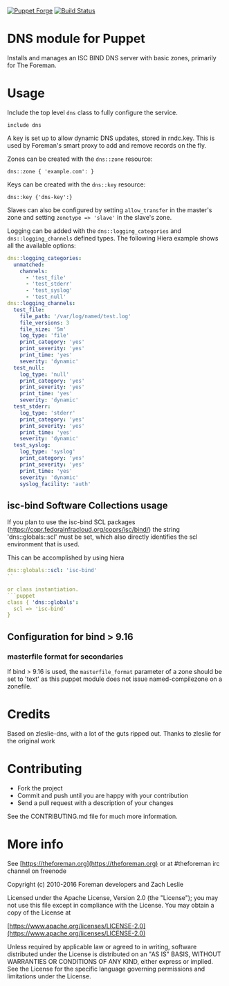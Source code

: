 [![Puppet Forge](https://img.shields.io/puppetforge/v/theforeman/dns.svg)](https://forge.puppetlabs.com/theforeman/dns)
[![Build Status](https://travis-ci.org/theforeman/puppet-dns.svg?branch=master)](https://travis-ci.org/theforeman/puppet-dns)

# DNS module for Puppet

Installs and manages an ISC BIND DNS server with basic zones, primarily for The
Foreman.

# Usage

Include the top level `dns` class to fully configure the service.

```puppet
include dns
```

A key is set up to allow dynamic DNS updates, stored in rndc.key.  This is used
by Foreman's smart proxy to add and remove records on the fly.

Zones can be created with the `dns::zone` resource:

```puppet
dns::zone { 'example.com': }
```

Keys can be created with the `dns::key` resource:

```puppet
dns::key {'dns-key':}
```

Slaves can also be configured by setting `allow_transfer` in the master's zone
and setting `zonetype => 'slave'` in the slave's zone.

Logging can be added with the `dns::logging_categories` and `dns::logging_channels` defined types.  The following Hiera example shows all the available options:

```yaml
dns::logging_categories:
  unmatched:
    channels:
      - 'test_file'
      - 'test_stderr'
      - 'test_syslog'
      - 'test_null'
dns::logging_channels:
  test_file:
    file_path: '/var/log/named/test.log'
    file_versions: 3
    file_size: '5m'
    log_type: 'file'
    print_category: 'yes'
    print_severity: 'yes'
    print_time: 'yes'
    severity: 'dynamic'
  test_null:
    log_type: 'null'
    print_category: 'yes'
    print_severity: 'yes'
    print_time: 'yes'
    severity: 'dynamic'
  test_stderr:
    log_type: 'stderr'
    print_category: 'yes'
    print_severity: 'yes'
    print_time: 'yes'
    severity: 'dynamic'
  test_syslog:
    log_type: 'syslog'
    print_category: 'yes'
    print_severity: 'yes'
    print_time: 'yes'
    severity: 'dynamic'
    syslog_facility: 'auth'
```

## isc-bind Software Collections usage
If you plan to use the isc-bind SCL packages (https://copr.fedorainfracloud.org/coprs/isc/bind/) the string 'dns::globals::scl'
must be set, which also directly identifies the scl environment that is used.

This can be accomplished by using hiera
```yaml
dns::globals::scl: 'isc-bind'
``

or class instantiation.
```puppet
class { 'dns::globals':
  scl => 'isc-bind'
}
```

## Configuration for bind > 9.16
### masterfile format for secondaries
If bind > 9.16 is used, the `masterfile_format` parameter of a zone should be set to 'text' as this puppet module does
not issue named-compilezone on a zonefile.

# Credits

Based on zleslie-dns, with a lot of the guts ripped out. Thanks
to zleslie for the original work

# Contributing

* Fork the project
* Commit and push until you are happy with your contribution
* Send a pull request with a description of your changes

See the CONTRIBUTING.md file for much more information.

# More info

See [https://theforeman.org](https://theforeman.org) or at #theforeman irc channel on freenode

Copyright (c) 2010-2016 Foreman developers and Zach Leslie

Licensed under the Apache License, Version 2.0 (the "License");
you may not use this file except in compliance with the License.
You may obtain a copy of the License at

[https://www.apache.org/licenses/LICENSE-2.0](https://www.apache.org/licenses/LICENSE-2.0)

Unless required by applicable law or agreed to in writing, software
distributed under the License is distributed on an "AS IS" BASIS,
WITHOUT WARRANTIES OR CONDITIONS OF ANY KIND, either express or implied.
See the License for the specific language governing permissions and
limitations under the License.
